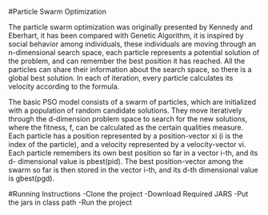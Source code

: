 #Particle Swarm Optimization

The particle swarm optimization was originally presented by Kennedy and Eberhart, it has been compared
with Genetic Algorithm, it is inspired by social behavior among individuals, these individuals are moving
through an n-dimensional search space, each particle represents a potential solution of the problem, and
can remember the best position it has reached. All the particles can share their information about the
search space, so there is a global best solution. In each of iteration, every particle calculates its velocity
according to the formula.

The basic PSO model consists of a swarm of particles, which are initialized with a population of random
candidate solutions. They move iteratively through the d-dimension problem space to search for the new
solutions, where the fitness, f, can be calculated as the certain qualities measure. Each particle has a
position represented by a position-vector xi (i is the index of the particle), and a velocity represented by a
velocity-vector vi. Each particle remembers its own best position so far in a vector i-th, and its d-
dimensional value is pbest(pid). The best position-vector among the swarm so far is then stored in the
vector i-th, and its d-th dimensional value is gbest(pgd).

#Running Instructions
-Clone the project
-Download Required JARS
-Put the jars in class path
-Run the project
